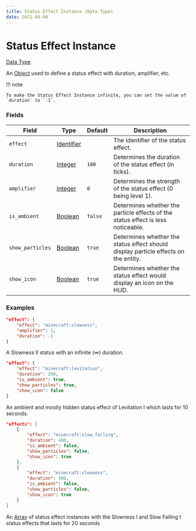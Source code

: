 ```yaml
---
title: Status Effect Instance (Data Type)
date: 2021-04-04
---
```


# Status Effect Instance

[Data Type](../data_types.md)

An [Object](object.md) used to define a status effect with duration, amplifier, etc.


!!! note

    To make the Status Effect Instance infinite, you can set the value of `duration` to `-1`.


### Fields

Field  | Type | Default | Description
-------|-----|---------------|-------------
`effect` | [Identifier](identifier.md) | | The identifier of the status effect.
`duration` | [Integer](integer.md) | `100` | Determines the duration of the status effect (in ticks).
`amplifier` | [Integer](integer.md) | `0` | Determines the strength of the status effect (0 being level 1).
`is_ambient` | [Boolean](boolean.md) | `false` | Determines whether the particle effects of the status effect is less noticeable.
`show_particles` | [Boolean](boolean.md) | `true` | Determines whether the status effect should display particle effects on the entity.
`show_icon` | [Boolean](boolean.md) | `true` | Determines whether the status effect would display an icon on the HUD.


### Examples

```json
"effect": {
    "effect": "minecraft:slowness",
    "amplifier": 1,
    "duration": -1
}
```

A Slowness II status with an infinite (∞) duration.
<br>

```json
"effect": {
    "effect": "minecraft:levitation",
    "duration": 200,
    "is_ambient": true,
    "show_particles": true,
    "show_icon": false
}
```

An ambient and mostly hidden status effect of Levitation I which lasts for 10 seconds.
<br>

```json
"effects": [
    {
        "effect": "minecraft:slow_falling",
        "duration": 400,
        "is_ambient": false,
        "show_particles": false,
        "show_icon": true
    },
    {
        "effect": "minecraft:slowness",
        "duration": 400,
        "is_ambient": false,
        "show_particles": false,
        "show_icon": true
    }
]
```
An [Array](array.md) of status effect instances with the Slowness I and Slow Falling I status effects that lasts for 20 seconds
